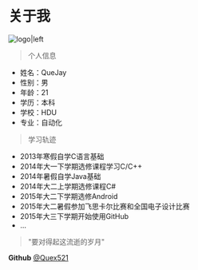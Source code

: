 关于我
===
![logo|left](__IMG__/favicon.ico)
>个人信息  

- 姓名：QueJay  
- 性别：男 
- 年龄：21  
- 学历：本科  
- 学校：HDU  
- 专业：自动化  

>学习轨迹  

- 2013年寒假自学C语言基础  
- 2014年大一下学期选修课程学习C/C++  
- 2014年暑假自学Java基础  
- 2014年大二上学期选修课程C#  
- 2015年大二下学期选修Android  
- 2015年大二暑假参加飞思卡尔比赛和全国电子设计比赛  
- 2015年大三下学期开始使用GitHub  
- ...  

> "要对得起这流逝的岁月"  

**Github** [@Quex521](https://github.com/Quex521)

